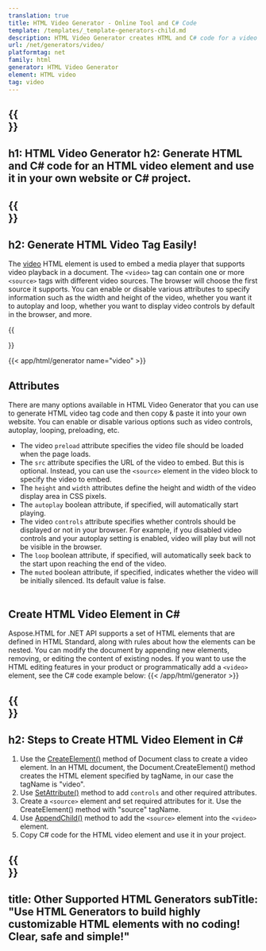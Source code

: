 ```yaml
---
translation: true
title: HTML Video Generator - Online Tool and C# Code
template: /templates/_template-generators-child.md
description: HTML Video Generator creates HTML and C# code for a video element. You can generate code and use it in your own website or C# project.
url: /net/generators/video/
platformtag: net
family: html
generator: HTML Video Generator
element: HTML video
tag: video
---
```


{{<section banner>}}
---
h1: HTML Video Generator
h2: Generate HTML and C# code for an HTML video element and use it in your own website or C# project.
---

{{<section overview>}}
---
h2: Generate HTML Video Tag Easily!
---

The [video](https://html.spec.whatwg.org/multipage/media.html#the-video-element) HTML element is used to embed a media player that supports video playback in a document. The `<video>` tag can contain one or more `<source>` tags with different video sources. The browser will choose the first source it supports. You can enable or disable various attributes to specify information such as the width and height of the video, whether you want it to autoplay and loop, whether you want to display video controls by default in the browser, and more.


{{<section plugin>}}

{{< app/html/generator name="video" >}}
<br>
<h2> Attributes </h2>

There are many options available in HTML Video Generator that you can use to generate HTML video tag code and then copy & paste it into your own website. You can enable or disable various options such as video controls, autoplay, looping, preloading, etc.
 - The video `preload` attribute specifies the video file should be loaded when the page loads.
 - The `src` attribute specifies the URL of the video to embed. But this is optional. Instead, you can use the `<source>` element in the video block to specify the video to embed.
 - The `height` and `width` attributes define the height and width of the video display area in CSS pixels.
 - The `autoplay` boolean attribute, if specified, will automatically start playing.
 - The video `controls` attribute specifies whether controls should be displayed or not in your browser. For example, if you disabled video controls and your autoplay setting is enabled, video will play but will not be visible in the browser. 
 - The `loop` boolean attribute, if specified, will automatically seek back to the start upon reaching the end of the video.
 - The `muted` boolean attribute, if specified, indicates whether the video will be initially silenced. Its default value is false. 
<br><br>

<h2> Create HTML Video Element in C#</h2>

Aspose.HTML for .NET API supports a set of HTML elements that are defined in HTML Standard, along with rules about how the elements can be nested. You can modify the document by appending new elements, removing, or editing the content of existing nodes. If you want to use the HTML editing features in your product or programmatically add a `<video>` element, see the C# code example below:
{{< /app/html/generator >}}

{{<section steps>}}
---
h2: Steps to Create HTML Video Element in C#
---

1. Use the [CreateElement()](https://reference.aspose.com/html/net/aspose.html.dom/document/createelement/) method of Document class to create a video element. In an HTML document, the Document.CreateElement() method creates the HTML element specified by tagName, in our case the tagName is "video".
2. Use [SetAttribute()](https://reference.aspose.com/html/net/aspose.html.dom/element/setattribute/) method to add `controls` and other required attributes.
3. Create a `<source>` element and set required attributes for it. Use the CreateElement() method with "source" tagName.
4. Use [AppendChild()](https://reference.aspose.com/html/net/aspose.html.dom/node/appendchild/) method to add the `<source>` element into the `<video>` element. 
5. Copy C# code for the HTML video element and use it in your project.

{{<section other-generators>}}
---
title: Other Supported HTML Generators
subTitle: "Use HTML Generators to build highly customizable HTML elements with no coding! Clear, safe and simple!"
---